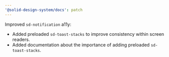 ```yaml
---
'@solid-design-system/docs': patch
---
```


Improved `sd-notification` a11y:

- Added preloaded `sd-toast-stacks` to improve consistency within screen readers.
- Added documentation about the importance of adding preloaded `sd-toast-stacks`.
